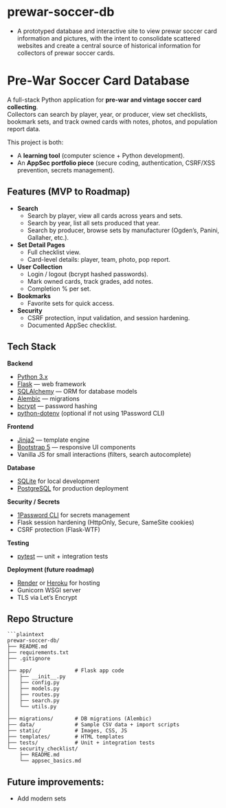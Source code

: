 # prewar-soccer-db

- A prototyped database and interactive site to view prewar soccer card information and pictures, with the intent to consolidate scattered websites and create a central source of historical information for collectors of prewar soccer cards. 

# Pre-War Soccer Card Database

A full-stack Python application for **pre-war and vintage soccer card collecting**.  
Collectors can search by player, year, or producer, view set checklists, bookmark sets, and track owned cards with notes, photos, and population report data.  

This project is both:
- A **learning tool** (computer science + Python development).  
- An **AppSec portfolio piece** (secure coding, authentication, CSRF/XSS prevention, secrets management).  

## Features (MVP to Roadmap)
- **Search**
  - Search by player, view all cards across years and sets.
  - Search by year, list all sets produced that year.
  - Search by producer, browse sets by manufacturer (Ogden’s, Panini, Gallaher, etc.).
- **Set Detail Pages**
  - Full checklist view.
  - Card-level details: player, team, photo, pop report.
- **User Collection**
  - Login / logout (bcrypt hashed passwords).
  - Mark owned cards, track grades, add notes.
  - Completion % per set.
- **Bookmarks**
  - Favorite sets for quick access.
- **Security**
  - CSRF protection, input validation, and session hardening.
  - Documented AppSec checklist.

## Tech Stack

**Backend**
- [Python 3.x](https://www.python.org/)  
- [Flask](https://flask.palletsprojects.com/) — web framework  
- [SQLAlchemy](https://www.sqlalchemy.org/) — ORM for database models  
- [Alembic](https://alembic.sqlalchemy.org/) — migrations  
- [bcrypt](https://pypi.org/project/bcrypt/) — password hashing  
- [python-dotenv](https://pypi.org/project/python-dotenv/) (optional if not using 1Password CLI)

**Frontend**
- [Jinja2](https://jinja.palletsprojects.com/) — template engine  
- [Bootstrap 5](https://getbootstrap.com/) — responsive UI components  
- Vanilla JS for small interactions (filters, search autocomplete)  

**Database**
- [SQLite](https://www.sqlite.org/) for local development  
- [PostgreSQL](https://www.postgresql.org/) for production deployment  

**Security / Secrets**
- [1Password CLI](https://developer.1password.com/docs/cli) for secrets management  
- Flask session hardening (HttpOnly, Secure, SameSite cookies)  
- CSRF protection (Flask-WTF)  

**Testing**
- [pytest](https://docs.pytest.org/) — unit + integration tests  

**Deployment (future roadmap)**
- [Render](https://render.com/) or [Heroku](https://www.heroku.com/) for hosting  
- Gunicorn WSGI server  
- TLS via Let’s Encrypt  

## Repo Structure
~~~
```plaintext
prewar-soccer-db/
├── README.md
├── requirements.txt
├── .gitignore
│
├── app/              # Flask app code
│   ├── __init__.py
│   ├── config.py
│   ├── models.py
│   ├── routes.py
│   ├── search.py
│   └── utils.py
│
├── migrations/       # DB migrations (Alembic)
├── data/             # Sample CSV data + import scripts
├── static/           # Images, CSS, JS
├── templates/        # HTML templates
├── tests/            # Unit + integration tests
└── security_checklist/
    ├── README.md
    └── appsec_basics.md
~~~
## Future improvements:
- Add modern sets

